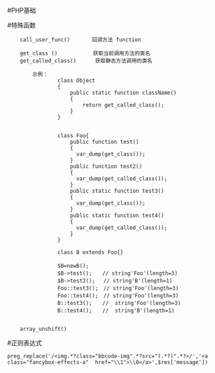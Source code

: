 #PHP基础

#特殊函数

        call_user_func()       回调方法 function
        
        get_class ()  　　      获取当前调用方法的类名
        get_called_class()      获取静态方法调用的类名
        
            示例：
                    class Object
                    {
                    	public static function className()
                        {
                            return get_called_class();
                        }
                    }
                    
                    
                    class Foo{
                        public function test()
                        {
                          var_dump(get_class());      
                        }
                        public function test2()
                        {
                          var_dump(get_called_class());    
                        }
                        public static function test3()
                        {
                          var_dump(get_class());      
                        }
                        public static function test4()
                        {
                          var_dump(get_called_class());      
                        }   
                    }
                    
                    class B extends Foo{}
                    
                    $B=newB();　　
                    $B->test();　　// string'Foo'(length=3)
                    $B->test2();　 // string'B'(length=1)
                    Foo::test3();　// string'Foo'(length=3)　
                    Foo::test4();　// string'Foo'(length=3)　
                    B::test3();　　//  string'Foo'(length=3)
                    B::test4();　　//  string'B'(length=1)


        array_unshift()


#正则表达式
    
    preg_replace('/<img.*?class="bbcode-img".*?src="(.*?)".*?>/','<a class="fancybox-effects-a"  href="\\1">\\0</a>',$res['message'])